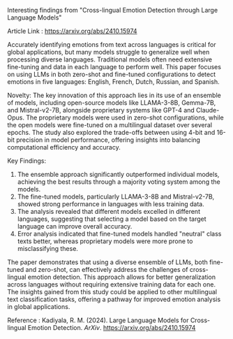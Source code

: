 
Interesting findings from "Cross-lingual Emotion Detection through Large Language Models"

Article Link : https://arxiv.org/abs/2410.15974

Accurately identifying emotions from text across languages is critical for global applications, but many models struggle to generalize well when processing diverse languages. Traditional models often need extensive fine-tuning and data in each language to perform well. This paper focuses on using LLMs in both zero-shot and fine-tuned configurations to detect emotions in five languages: English, French, Dutch, Russian, and Spanish.

Novelty: The key innovation of this approach lies in its use of an ensemble of models, including open-source models like LLAMA-3-8B, Gemma-7B, and Mistral-v2-7B, alongside proprietary systems like GPT-4 and Claude-Opus. The proprietary models were used in zero-shot configurations, while the open models were fine-tuned on a multilingual dataset over several epochs. The study also explored the trade-offs between using 4-bit and 16-bit precision in model performance, offering insights into balancing computational efficiency and accuracy.

Key Findings:
1) The ensemble approach significantly outperformed individual models, achieving the best results through a majority voting system among the models.
2) The fine-tuned models, particularly LLAMA-3-8B and Mistral-v2-7B, showed strong performance in languages with less training data.
3) The analysis revealed that different models excelled in different languages, suggesting that selecting a model based on the target language can improve overall accuracy.
4) Error analysis indicated that fine-tuned models handled "neutral" class texts better, whereas proprietary models were more prone to misclassifying these.

The paper demonstrates that using a diverse ensemble of LLMs, both fine-tuned and zero-shot, can effectively address the challenges of cross-lingual emotion detection. This approach allows for better generalization across languages without requiring extensive training data for each one. The insights gained from this study could be applied to other multilingual text classification tasks, offering a pathway for improved emotion analysis in global applications.

Reference : Kadiyala, R. M. (2024). Large Language Models for Cross-lingual Emotion Detection. _ArXiv_. https://arxiv.org/abs/2410.15974